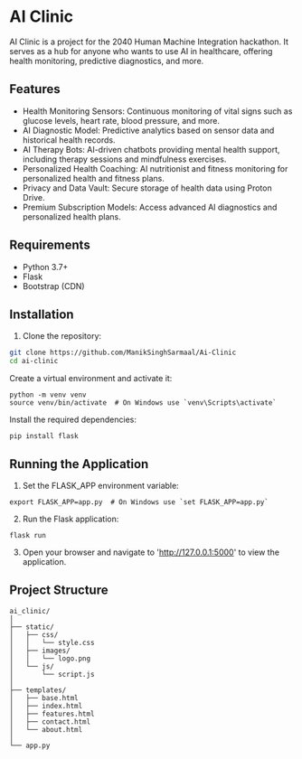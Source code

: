# AI Clinic

AI Clinic is a project for the 2040 Human Machine Integration hackathon. It serves as a hub for anyone who wants to use AI in healthcare, offering health monitoring, predictive diagnostics, and more.

## Features

- Health Monitoring Sensors: Continuous monitoring of vital signs such as glucose levels, heart rate, blood pressure, and more.
- AI Diagnostic Model: Predictive analytics based on sensor data and historical health records.
- AI Therapy Bots: AI-driven chatbots providing mental health support, including therapy sessions and mindfulness exercises.
- Personalized Health Coaching: AI nutritionist and fitness monitoring for personalized health and fitness plans.
- Privacy and Data Vault: Secure storage of health data using Proton Drive.
- Premium Subscription Models: Access advanced AI diagnostics and personalized health plans.

## Requirements

- Python 3.7+
- Flask
- Bootstrap (CDN)

## Installation

1. Clone the repository:

```bash
git clone https://github.com/ManikSinghSarmaal/Ai-Clinic
cd ai-clinic
```
Create a virtual environment and activate it:
```
python -m venv venv
source venv/bin/activate  # On Windows use `venv\Scripts\activate`
```
Install the required dependencies:
```
pip install flask
```
## Running the Application
1. Set the FLASK_APP environment variable:
```
export FLASK_APP=app.py  # On Windows use `set FLASK_APP=app.py`
```
2. Run the Flask application:
```
flask run
```
3. Open your browser and navigate to 'http://127.0.0.1:5000' to view the application.

## Project Structure
```
ai_clinic/
│
├── static/
│   ├── css/
│   │   └── style.css
│   ├── images/
│   │   └── logo.png
│   └── js/
│       └── script.js
│
├── templates/
│   ├── base.html
│   ├── index.html
│   ├── features.html
│   ├── contact.html
│   └── about.html
│
└── app.py
```
